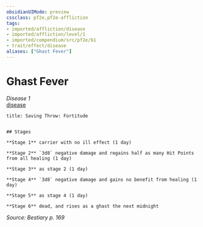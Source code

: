 ```yaml
---
obsidianUIMode: preview
cssclass: pf2e,pf2e-affliction
tags:
- imported/affliction/disease
- imported/affliction/level/1
- imported/compendium/src/pf2e/b1
- trait/effect/disease
aliases: ["Ghast Fever"]
---
```

# Ghast Fever
*Disease 1*  
[disease](rules/traits/disease.md)  

```ad-inline-affliction
title: Saving Throw: Fortitude


## Stages

**Stage 1** carrier with no ill effect (1 day)

**Stage 2** `3d8` negative damage and regains half as many Hit Points from all healing (1 day)

**Stage 3** as stage 2 (1 day)

**Stage 4** `3d8` negative damage and gains no benefit from healing (1 day)

**Stage 5** as stage 4 (1 day)

**Stage 6** dead, and rises as a ghast the next midnight
```

*Source: Bestiary p. 169*